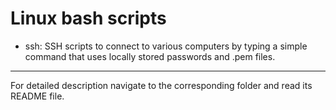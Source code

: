 # Linux bash scripts

 - ssh: SSH scripts to connect to various computers by typing a simple command that uses locally stored passwords and .pem files.

---
For detailed description navigate to the corresponding folder and read its README file.
